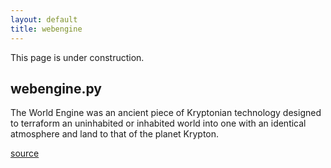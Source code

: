 ```yaml
---
layout: default
title: webengine
---
```


      
<p>This page is under construction.</p>
<h2>webengine.py</h2>
<p>
The World Engine was an ancient piece of Kryptonian technology designed to terraform an uninhabited or inhabited world into one with an identical atmosphere and land to that of the planet Krypton.
</p>
<a href="http://dccinematicuniverse.wikia.com/wiki/World_Engine">source</a>
